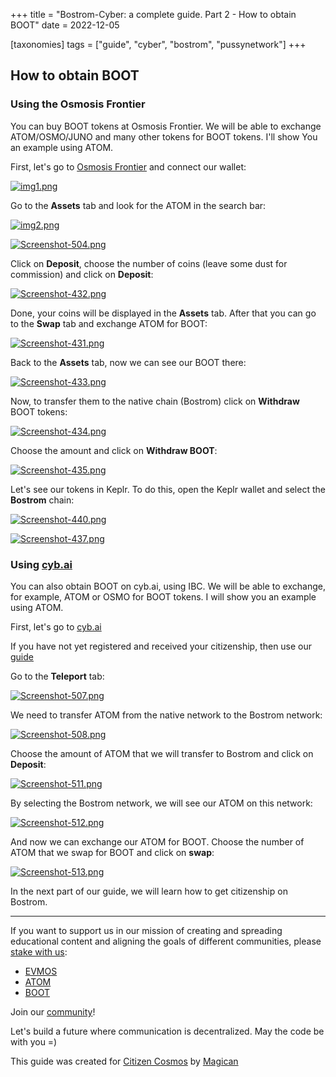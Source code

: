 +++
title = "Bostrom-Cyber: a complete guide. Part 2 - How to obtain BOOT"
date = 2022-12-05

[taxonomies]
tags = ["guide", "cyber", "bostrom", "pussynetwork"]
+++

## How to obtain BOOT ##

### Using the Osmosis Frontier ###

You can buy BOOT tokens at Osmosis Frontier. We will be able to exchange ATOM/OSMO/JUNO and many other tokens for BOOT tokens. I'll show You an example using ATOM.

First, let's go to [Osmosis Frontier](https://frontier.osmosis.zone/) and connect our wallet:

[![img1.png](https://i.postimg.cc/tC1FTgKF/img1.png)](https://postimg.cc/rKkDZqFp)

<!-- more -->

Go to the **Assets** tab and look for the ATOM in the search bar:

[![img2.png](https://i.postimg.cc/CLWkfg0X/img2.png)](https://postimg.cc/4mQmrjmQ)

[![Screenshot-504.png](https://i.postimg.cc/y6M71Kwh/Screenshot-504.png)](https://postimg.cc/grHCsCcr)

Click on **Deposit**, choose the number of coins (leave some dust for commission) and click on **Deposit**:

[![Screenshot-432.png](https://i.postimg.cc/8P4XyBBF/Screenshot-432.png)](https://postimg.cc/SJXGR9Pq)

Done, your coins will be displayed in the **Assets** tab. After that you can go to the **Swap** tab and exchange ATOM for BOOT:

[![Screenshot-431.png](https://i.postimg.cc/nL4DkTBg/Screenshot-431.png)](https://postimg.cc/hJGv4LC1)

Back to the **Assets** tab, now we can see our BOOT there:

[![Screenshot-433.png](https://i.postimg.cc/WzkjGYJJ/Screenshot-433.png)](https://postimg.cc/vxbpMzhQ)

Now, to transfer them to the native chain (Bostrom) click on **Withdraw** BOOT tokens:

[![Screenshot-434.png](https://i.postimg.cc/tJk0N04J/Screenshot-434.png)](https://postimg.cc/dZhSJxdc)

Choose the amount and click on **Withdraw BOOT**:

[![Screenshot-435.png](https://i.postimg.cc/fbmrv4Hs/Screenshot-435.png)](https://postimg.cc/NyGDgnqC)

Let's see our tokens in Keplr. To do this, open the Keplr wallet and select the **Bostrom** chain:

[![Screenshot-440.png](https://i.postimg.cc/X7Bc5f1S/Screenshot-440.png)](https://postimg.cc/561CdCMn)

[![Screenshot-437.png](https://i.postimg.cc/HLYy6XzL/Screenshot-437.png)](https://postimg.cc/JsF0ny9w)

### Using [cyb.ai](https://cyb.ai/) ###

You can also obtain BOOT on cyb.ai, using IBC. We will be able to exchange, for example, ATOM or OSMO for BOOT tokens. I will show you an example using ATOM.

First, let's go to [cyb.ai](https://cyb.ai/)

If you have not yet registered and received your citizenship, then use our [guide]([site.com](https://github.com/citizen-cosmos/manuscripts/blob/master/content/cyber-bostrom-citizenship.md))

Go to the **Teleport** tab:

[![Screenshot-507.png](https://i.postimg.cc/XJznTZ96/Screenshot-507.png)](https://postimg.cc/mz7x9gdm)

We need to transfer ATOM from the native network to the Bostrom network:

[![Screenshot-508.png](https://i.postimg.cc/1t5jDJny/Screenshot-508.png)](https://postimg.cc/bGWgh095)

Choose the amount of ATOM that we will transfer to Bostrom and click on **Deposit**:

[![Screenshot-511.png](https://i.postimg.cc/3N3mkcdZ/Screenshot-511.png)](https://postimg.cc/xJFc7gGk)

By selecting the Bostrom network, we will see our ATOM on this network:

[![Screenshot-512.png](https://i.postimg.cc/MphSzkFg/Screenshot-512.png)](https://postimg.cc/JscgQFmQ)

And now we can exchange our ATOM for BOOT. Choose the number of ATOM that we swap for BOOT and click on **swap**:

[![Screenshot-513.png](https://i.postimg.cc/Fz34fTkD/Screenshot-513.png)](https://postimg.cc/dZsXpmBy)

In the next part of our guide, we will learn how to get citizenship on Bostrom.


------------------------------------------------------------------------------------------------------------------------------------------------------------------
If you want to support us in our mission of creating and spreading educational content and aligning the goals of different communities, please [stake with us](https://www.citizencosmos.space/staking):
- [EVMOS](https://wallet.keplr.app/chains/evmos?modal=validator&chain=evmos_9001-2&validator_address=evmosvaloper1mtwvpdd57gpkyejd566s24afr9zm5ryq8gwpvj) 
- [ATOM](https://wallet.keplr.app/chains/cosmos-hub?modal=validator&chain=cosmoshub-4&validator_address=cosmosvaloper1e859xaue4k2jzqw20cv6l7p3tmc378pc3k8g2u) 
- [BOOT](https://wallet.keplr.app/chains/bostrom?modal=validator&chain=bostrom&validator_address=bostromvaloper1f7nx65pmayfenpfwzwaamwas4ygmvalqj6dz5r)

Join our [community](https://discord.gg/kJaG3EucCX)! 

Let's build a future where communication is decentralized. May the code be with you =) 

This guide was created for [Citizen Cosmos](https://www.citizencosmos.space/) by [Magican](https://t.me/magican_n)

